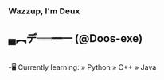 ### Wazzup, I'm Deux 
## ▄︻デ══━一  (@Doos-exe)

<br>
-🖥️ Currently learning:
  » Python
  » C++
  » Java


